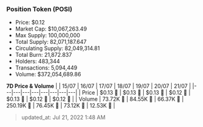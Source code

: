 
  ### Position Token (POSI)
  - Price: $0.12
  - Market Cap: $10,067,263.49
  - Max Supply: 100,000,000
  - Total Supply: 82,071,187.647
  - Circulating Supply: 82,049,314.81
  - Total Burn: 21,872.837
  - Holders: 483,344
  - Transactions: 5,094,449
  - Volume: $372,054,689.86

  **7D Price & Volume**
  | | 15&#x2F;07 | 16&#x2F;07 | 17&#x2F;07 | 18&#x2F;07 | 19&#x2F;07 | 20&#x2F;07 | 21&#x2F;07 |
  |---|---|---|---|---|---|---|---|
  | Price | $0.13 🔻 | $0.13 🚀 | $0.13 🔻 | $0.12 🔻 | $0.13 🚀 | $0.12 🔻 | $0.12 🔻 |
  | Volume | 73.72K 🚀 | 84.55K 🚀 | 66.37K 🔻 | 250.19K 🚀 | 76.45K 🔻 | 73.12K 🔻 | 12.53K 🔻 |

  > updated_at: Jul 21, 2022 1:48 AM
